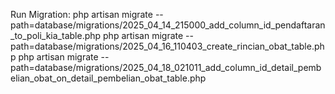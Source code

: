 Run Migration:
php artisan migrate --path=database/migrations/2025_04_14_215000_add_column_id_pendaftaran_to_poli_kia_table.php
php artisan migrate --path=database/migrations/2025_04_16_110403_create_rincian_obat_table.php
php artisan migrate --path=database/migrations/2025_04_18_021011_add_column_id_detail_pembelian_obat_on_detail_pembelian_obat_table.php